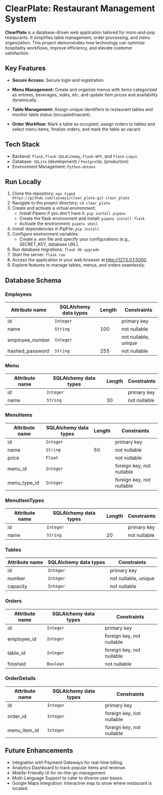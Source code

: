 # ClearPlate: Restaurant Management System

**ClearPlate** is a database-driven web application tailored for mom-and-pop restaurants. It simplifies table management, order processing, and menu organization. This project demonstrates how technology can optimize hospitality workflows, improve efficiency, and elevate customer satisfaction.

## Key Features

- **Secure Access:** Secure login and registration.

- **Menu Management:** Create and organize menus with items categorized as entrees, beverages, sides, etc. and update item prices and availability dynamically.

- **Table Management:** Assign unique identifiers to restaurant tables and monitor table status (occupied/vacant).

- **Order Workflow:** Mark a table as occupied, assign orders to tables and select menu items, finalize orders, and mark the table as vacant.

## Tech Stack

- Backend: `Flask`, `Flask-SQLAlchemy`, `Flask-WTF`, and `Flask-Login`
- Database: `SQLite` (development) / `PostgreSQL` (production)
- Environment Management: `Python-dotenv`

## Run Locally

1. Clone the repository:
   `npx tiged https://github.com/lainey1/clear_plate.git clear_plate`
2. Navigate to the project directory: `cd clear_plate`
3. Create and activate a virtual environment:
   - Install Pipenv if you don't have it: `pip install pipenv`
   - Create the flask environment and install: `pipenv install flask`
   - Activate the environment: `pipenv shell`
4. Install dependencies in PipFile: `pip install`
5. Configure environment variables:
   - Create a .env file and specify your configurations (e.g., SECRET_KEY, database URL).
6. Run database migrations: `flask db upgrade`
7. Start the server: `flask run`
8. Access the application in your web browser at http://127.0.0.1:5000.
9. Explore features to manage tables, menus, and orders seamlessly.

## Database Schema

### Employees

| Attribute name  | SQLAlchemy data types | Length | Constraints          |
| --------------- | --------------------- | ------ | -------------------- |
| id              | `Integer`             |        | primary key          |
| name            | `String`              | 100    | not nullable         |
| employee_number | `Integer`             |        | not nullable, unique |
| hashed_password | `String`              | 255    | not nullable         |

### Menu

| Attribute name | SQLAlchemy data types | Length | Constraints  |
| -------------- | --------------------- | ------ | ------------ |
| id             | `Integer`             |        | primary key  |
| name           | `String`              | 30     | not nullable |

### MenuItems

| Attribute name | SQLAlchemy data types | Length | Constraints               |
| -------------- | --------------------- | ------ | ------------------------- |
| id             | `Integer`             |        | primary key               |
| name           | `String`              | 50     | not nullable              |
| price          | `Float`               |        | not nullable              |
| menu_id        | `Integer`             |        | foreign key, not nullable |
| menu_type_id   | `Integer`             |        | foreign key, not nullable |

### MenuItemTypes

| Attribute name | SQLAlchemy data types | Length | Constraints  |
| -------------- | --------------------- | ------ | ------------ |
| id             | `Integer`             |        | primary key  |
| name           | `String`              | 20     | not nullable |

### Tables

| Attribute name | SQLAlchemy data types | Constraints          |
| -------------- | --------------------- | -------------------- |
| id             | `Integer`             | primary key          |
| number         | `Integer`             | not nullable, unique |
| capacity       | `Integer`             | not nullable         |

### Orders

| Attribute name | SQLAlchemy data types | Constraints               |
| -------------- | --------------------- | ------------------------- |
| id             | `Integer`             | primary key               |
| employee_id    | `Integer`             | foreign key, not nullable |
| table_id       | `Integer`             | foreign key, not nullable |
| finished       | `Boolean`             | not nullable              |

### OrderDetails

| Attribute name | SQLAlchemy data types | Constraints               |
| -------------- | --------------------- | ------------------------- |
| id             | `Integer`             | primary key               |
| order_id       | `Integer`             | foreign key, not nullable |
| menu_item_id   | `Integer`             | foreign key, not nullable |

## Future Enhancements

- Integration with Payment Gateways for real-time billing.
- Analytics Dashboard to track popular items and revenue.
- Mobile-Friendly UI for on-the-go management.
- Multi-Language Support to cater to diverse user bases.
- Google Maps Integration: Interactive map to show where restaurant is located.
